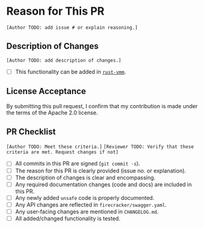 # Reason for This PR

`[Author TODO: add issue # or explain reasoning.]`

## Description of Changes

`[Author TODO: add description of changes.]`

- [ ] This functionality can be added in [`rust-vmm`](https://github.com/rust-vmm).

## License Acceptance

By submitting this pull request, I confirm that my contribution is made under
the terms of the Apache 2.0 license.

## PR Checklist

`[Author TODO: Meet these criteria.]`
`[Reviewer TODO: Verify that these criteria are met. Request changes if not]`

- [ ] All commits in this PR are signed (`git commit -s`).
- [ ] The reason for this PR is clearly provided (issue no. or explanation).
- [ ] The description of changes is clear and encompassing.
- [ ] Any required documentation changes (code and docs) are included in this PR.
- [ ] Any newly added `unsafe` code is properly documented.
- [ ] Any API changes are reflected in `firecracker/swagger.yaml`.
- [ ] Any user-facing changes are mentioned in `CHANGELOG.md`.
- [ ] All added/changed functionality is tested.
